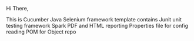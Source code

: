 Hi There,

This is Cucumber Java Selenium framework template contains
Junit unit testing framework
Spark PDF and HTML reporting
Properties file for config reading
POM for Object repo